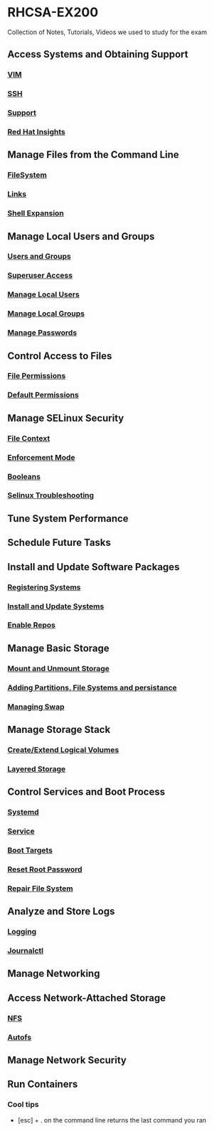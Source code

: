 # RHCSA-EX200
Collection of Notes, Tutorials, Videos we used to study for the exam

## Access Systems and Obtaining Support
### [VIM](access/vim.md)
### [SSH](access/ssh.mdssh.md)
### [Support](access/support.md)
### [Red Hat Insights](access/insights.md)
## Manage Files from the Command Line
### [FileSystem](commandline/filesystem.md)
### [Links](commandline/links.md)
### [Shell Expansion](commandline/shellexpansion.md)
## Manage Local Users and Groups
### [Users and Groups](users_groups/usersgroups.md)
### [Superuser Access](users_groups/superuser.md)
### [Manage Local Users](users_groups/manage_users.md)
### [Manage Local Groups](users_groups/manage_groups.md)
### [Manage Passwords](users_groups/passwords.md)
## Control Access to Files
### [File Permissions](/FileAccess/filepermissions.md)
### [Default Permissions](/FileAccess/defaultperms.md)
## Manage SELinux Security
### [File Context](/SELinux/filecontext.md)
### [Enforcement Mode](/SELinux/enforcement-mode.md)
### [Booleans](/SELinux/booleans.md)
### [Selinux Troubleshooting](/SELinux/selinux-troubleshooting.md)
## Tune System Performance
## Schedule Future Tasks
##  Install and Update Software Packages
### [Registering Systems](/Packages/register.md)
### [Install and Update Systems](/Packages/install-update.md)
### [Enable Repos](/Packages/repos.md)
## Manage Basic Storage
### [Mount and Unmount Storage](/Storage-Basic/mount-umount.md)
### [Adding Partitions, File Systems and persistance](/Storage-Basic/partitions.md)
### [Managing Swap](/Storage-Basic/swap.md)
## Manage Storage Stack
### [Create/Extend Logical Volumes](/Storage-Adv/create-extend-lvm.md)
### [Layered Storage](/)
## Control Services and Boot Process
### [Systemd](/Services/systemd.md)
### [Service](/Services/services.md)
### [Boot Targets](/Services/boot-target.md)
### [Reset Root Password](/Services/root-pwd.md)
### [Repair File System](/Services/repairfs.md)
## Analyze and Store Logs
### [Logging](/Logs/logging.md)
### [Journalctl](/Logs/journalctl.md)
## Manage Networking
## Access Network-Attached Storage
### [NFS](/network-storage/nfs.md)
### [Autofs](/network-storage/autofs.md)
## Manage Network Security
## Run Containers

### Cool tips
- [esc] + . on the command line returns the last command you ran